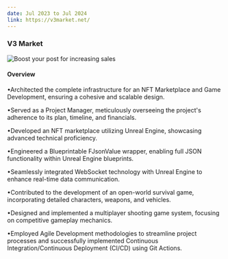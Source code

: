```yaml
---
date: Jul 2023 to Jul 2024
link: https://v3market.net/
---
```


### V3 Market

![Boost your post for increasing sales](/images/portfolio/V3Market.jpg)

#### Overview

•Architected the complete infrastructure for an NFT Marketplace and Game Development, ensuring a cohesive and scalable design.

•Served as a Project Manager, meticulously overseeing the project's adherence to its plan, timeline, and financials.

•Developed an NFT marketplace utilizing Unreal Engine, showcasing advanced technical proficiency.

•Engineered a Blueprintable FJsonValue wrapper, enabling full JSON functionality within Unreal Engine blueprints.

•Seamlessly integrated WebSocket technology with Unreal Engine to enhance real-time data communication.

•Contributed to the development of an open-world survival game, incorporating detailed characters, weapons, and vehicles.

•Designed and implemented a multiplayer shooting game system, focusing on competitive gameplay mechanics.

•Employed Agile Development methodologies to streamline project processes and successfully implemented Continuous Integration/Continuous Deployment (CI/CD) using Git Actions.

